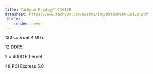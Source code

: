 ```yaml
---
title: Tachyum Prodigy™ T16128
datasheet: https://www.tachyum.com/assets/img/Datasheet-16128.pdf
_build:
    render: never
---
```

128 cores at 4 GHz

12 DDR5

2 x 400G Ethernet 

48 PCI Express 5.0